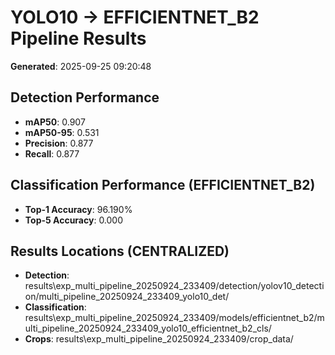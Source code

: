 # YOLO10 -> EFFICIENTNET_B2 Pipeline Results

**Generated**: 2025-09-25 09:20:48

## Detection Performance
- **mAP50**: 0.907
- **mAP50-95**: 0.531
- **Precision**: 0.877
- **Recall**: 0.877

## Classification Performance (EFFICIENTNET_B2)
- **Top-1 Accuracy**: 96.190%
- **Top-5 Accuracy**: 0.000

## Results Locations (CENTRALIZED)
- **Detection**: results\exp_multi_pipeline_20250924_233409/detection/yolov10_detection/multi_pipeline_20250924_233409_yolo10_det/
- **Classification**: results\exp_multi_pipeline_20250924_233409/models/efficientnet_b2/multi_pipeline_20250924_233409_yolo10_efficientnet_b2_cls/
- **Crops**: results\exp_multi_pipeline_20250924_233409/crop_data/

